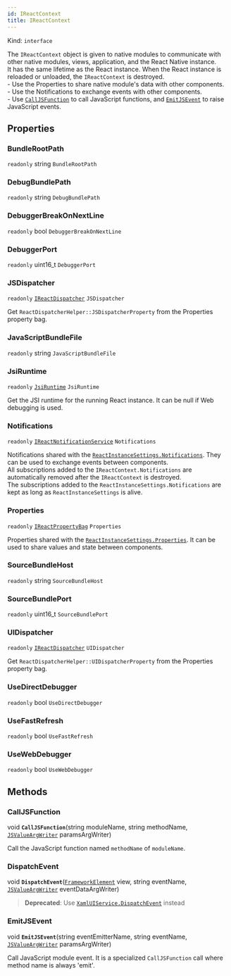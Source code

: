 ```yaml
---
id: IReactContext
title: IReactContext
---
```


Kind: `interface`



The `IReactContext` object is given to native modules to communicate with other native modules, views, application, and the React Native instance. <br/>It has the same lifetime as the React instance. When the React instance is reloaded or unloaded, the `IReactContext` is destroyed. <br/>- Use the Properties to share native module's data with other components. <br/>- Use the Notifications to exchange events with other components. <br/>- Use [`CallJSFunction`](#calljsfunction) to call JavaScript functions, and [`EmitJSEvent`](#emitjsevent) to raise JavaScript events.

## Properties
### BundleRootPath
`readonly`  string `BundleRootPath`

### DebugBundlePath
`readonly`  string `DebugBundlePath`

### DebuggerBreakOnNextLine
`readonly`  bool `DebuggerBreakOnNextLine`

### DebuggerPort
`readonly`  uint16_t `DebuggerPort`

### JSDispatcher
`readonly`  [`IReactDispatcher`](IReactDispatcher) `JSDispatcher`

Get `ReactDispatcherHelper::JSDispatcherProperty` from the Properties property bag.

### JavaScriptBundleFile
`readonly`  string `JavaScriptBundleFile`

### JsiRuntime
`readonly`  [`JsiRuntime`](JsiRuntime) `JsiRuntime`

Get the JSI runtime for the running React instance. It can be null if Web debugging is used.

### Notifications
`readonly`  [`IReactNotificationService`](IReactNotificationService) `Notifications`

Notifications shared with the [`ReactInstanceSettings.Notifications`](ReactInstanceSettings#notifications). They can be used to exchange events between components. <br/>All subscriptions added to the `IReactContext.Notifications` are automatically removed after the `IReactContext` is destroyed. <br/>The subscriptions added to the `ReactInstanceSettings.Notifications` are kept as long as `ReactInstanceSettings` is alive.

### Properties
`readonly`  [`IReactPropertyBag`](IReactPropertyBag) `Properties`

Properties shared with the [`ReactInstanceSettings.Properties`](ReactInstanceSettings#properties-1). It can be used to share values and state between components.

### SourceBundleHost
`readonly`  string `SourceBundleHost`

### SourceBundlePort
`readonly`  uint16_t `SourceBundlePort`

### UIDispatcher
`readonly`  [`IReactDispatcher`](IReactDispatcher) `UIDispatcher`

Get `ReactDispatcherHelper::UIDispatcherProperty` from the Properties property bag.

### UseDirectDebugger
`readonly`  bool `UseDirectDebugger`

### UseFastRefresh
`readonly`  bool `UseFastRefresh`

### UseWebDebugger
`readonly`  bool `UseWebDebugger`



## Methods
### CallJSFunction
void **`CallJSFunction`**(string moduleName, string methodName, [`JSValueArgWriter`](JSValueArgWriter) paramsArgWriter)

Call the JavaScript function named `methodName` of `moduleName`.



### DispatchEvent
void **`DispatchEvent`**([`FrameworkElement`](https://docs.microsoft.com/uwp/api/Windows.UI.Xaml.FrameworkElement) view, string eventName, [`JSValueArgWriter`](JSValueArgWriter) eventDataArgWriter)

> **Deprecated**: Use [`XamlUIService.DispatchEvent`](XamlUIService#dispatchevent) instead



### EmitJSEvent
void **`EmitJSEvent`**(string eventEmitterName, string eventName, [`JSValueArgWriter`](JSValueArgWriter) paramsArgWriter)

Call JavaScript module event. It is a specialized `CallJSFunction` call where method name is always 'emit'.




